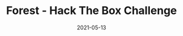 ---
layout: single
title: '<span class="hackthebox">Forest - Hack The Box Challenge</span>'
excerpt: "Forest is a stegonography challenge, finding ciphertext inside a forest picture that we will have to decode"
date: 2021-05-13
header:
  teaser: /assets/images/htb-writeup-forest/icon.png
  teaser_home_page: true
  image_description: forest hack the box
  icon: /assets/images/hackthebox.webp
categories:
  - hackthebox
  - challenge
tags:  
  - steganography
  - cipher
toc: true
toc_label: "Content"
toc_sticky: true
show_time: false
layout: encrypted/forest
permalink: "/htb-writeup-forest/"
show_time: false
---